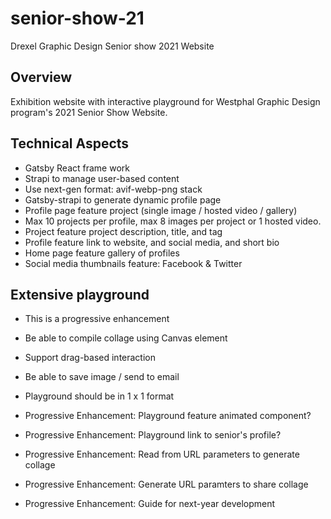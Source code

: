 # senior-show-21
 Drexel Graphic Design Senior show 2021 Website

## Overview
Exhibition website with interactive playground for Westphal Graphic Design program's 2021 Senior Show Website.

## Technical Aspects
 + Gatsby React frame work
 + Strapi to manage user-based content
 + Use next-gen format: avif-webp-png stack
 + Gatsby-strapi to generate dynamic profile page
 + Profile page feature project (single image / hosted video / gallery)
 + Max 10 projects per profile, max 8 images per project or 1 hosted video.
 + Project feature project description, title, and tag
 + Profile feature link to website, and social media, and short bio
 + Home page feature gallery of profiles
 + Social media thumbnails feature: Facebook & Twitter

## Extensive playground
 + This is a progressive enhancement
 + Be able to compile collage using Canvas element
 + Support drag-based interaction
 + Be able to save image / send to email
 + Playground should be in 1 x 1 format

 + Progressive Enhancement: Playground feature animated component?
 + Progressive Enhancement: Playground link to senior's profile?
 + Progressive Enhancement: Read from URL parameters to generate collage
 + Progressive Enhancement: Generate URL paramters to share collage
 + Progressive Enhancement: Guide for next-year development
